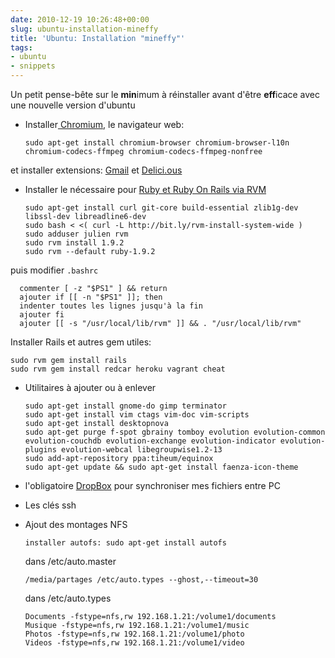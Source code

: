 ```yaml
---
date: 2010-12-19 10:26:48+00:00
slug: ubuntu-installation-mineffy
title: 'Ubuntu: Installation "mineffy"'
tags:
- ubuntu
- snippets
---
```


Un petit pense-bête sur le **min**imum à réinstaller avant d'être **eff**icace avec une nouvelle version d'ubuntu
	
  * Installer[ Chromium](http://doc.ubuntu-fr.org/chromium-browser), le navigateur web:

		sudo apt-get install chromium-browser chromium-browser-l10n chromium-codecs-ffmpeg chromium-codecs-ffmpeg-nonfree

et installer extensions: [Gmail](https://chrome.google.com/extensions/detail/lnejbeiilmbliffhdepeobjemekgdnok) et [Delici.ous](https://chrome.google.com/extensions/detail/lnejbeiilmbliffhdepeobjemekgdnok)
	
  * Installer le nécessaire pour [Ruby et Ruby On Rails via RVM](http://doc.ubuntu-fr.org/rubyonrails#installation_complete_de_ruby_192_et_rails_30_via_rvm_maverick_meerkat)

		sudo apt-get install curl git-core build-essential zlib1g-dev libssl-dev libreadline6-dev
		sudo bash < <( curl -L http://bit.ly/rvm-install-system-wide )
		sudo adduser julien rvm
		sudo rvm install 1.9.2
		sudo rvm --default ruby-1.9.2

puis modifier ```.bashrc```

	  commenter [ -z "$PS1" ] && return
	  ajouter if [[ -n "$PS1" ]]; then
	  indenter toutes les lignes jusqu'à la fin
	  ajouter fi
	  ajouter [[ -s "/usr/local/lib/rvm" ]] && . "/usr/local/lib/rvm"

Installer Rails et autres gem utiles:

	sudo rvm gem install rails
	sudo rvm gem install redcar heroku vagrant cheat
	
  * Utilitaires à ajouter ou à enlever

		sudo apt-get install gnome-do gimp terminator
		sudo apt-get install vim ctags vim-doc vim-scripts
		sudo apt-get install desktopnova
		sudo apt-get purge f-spot gbrainy tomboy evolution evolution-common evolution-couchdb evolution-exchange evolution-indicator evolution-plugins evolution-webcal libegroupwise1.2-13
		sudo add-apt-repository ppa:tiheum/equinox
		sudo apt-get update && sudo apt-get install faenza-icon-theme


	
  * l'obligatoire [DropBox](http://www.dropbox.com/downloading?os=lnx) pour synchroniser mes fichiers entre PC

	
  * Les clés ssh

	
  * Ajout des montages NFS

		installer autofs: sudo apt-get install autofs

	dans /etc/auto.master
		
		/media/partages /etc/auto.types --ghost,--timeout=30

	dans /etc/auto.types
	
		Documents -fstype=nfs,rw 192.168.1.21:/volume1/documents
		Musique -fstype=nfs,rw 192.168.1.21:/volume1/music
		Photos -fstype=nfs,rw 192.168.1.21:/volume1/photo
		Videos -fstype=nfs,rw 192.168.1.21:/volume1/video
